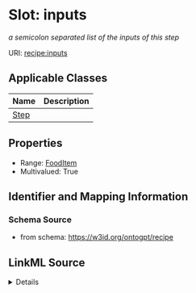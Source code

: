 # Slot: inputs
_a semicolon separated list of the inputs of this step_


URI: [recipe:inputs](http://w3id.org/ontogpt/recipe/inputs)



<!-- no inheritance hierarchy -->




## Applicable Classes

| Name | Description |
| --- | --- |
[Step](Step.md) | 






## Properties

* Range: [FoodItem](FoodItem.md)
* Multivalued: True








## Identifier and Mapping Information







### Schema Source


* from schema: https://w3id.org/ontogpt/recipe




## LinkML Source

<details>
```yaml
name: inputs
description: a semicolon separated list of the inputs of this step
from_schema: https://w3id.org/ontogpt/recipe
rank: 1000
multivalued: true
alias: inputs
owner: Step
domain_of:
- Step
range: FoodItem

```
</details>